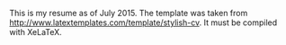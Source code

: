 This is my resume as of July 2015. The template was taken from http://www.latextemplates.com/template/stylish-cv. It must be compiled with XeLaTeX.
